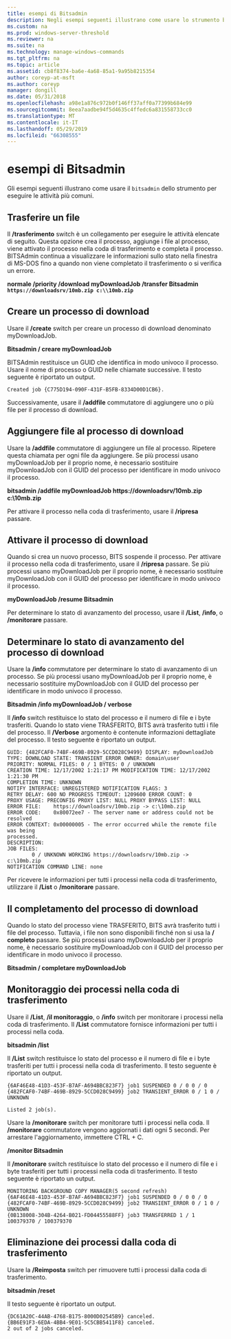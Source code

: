 ```yaml
---
title: esempi di Bitsadmin
description: Negli esempi seguenti illustrano come usare lo strumento bitsadmin per eseguire le attività più comuni.
ms.custom: na
ms.prod: windows-server-threshold
ms.reviewer: na
ms.suite: na
ms.technology: manage-windows-commands
ms.tgt_pltfrm: na
ms.topic: article
ms.assetid: cb8f8374-ba6e-4a68-85a1-9a95b8215354
author: coreyp-at-msft
ms.author: coreyp
manager: dongill
ms.date: 05/31/2018
ms.openlocfilehash: a98e1a876c972b0f146ff37aff0a77399b684e99
ms.sourcegitcommit: 8eea7aadbe94f5d4635c4ffedc6a831558733cc0
ms.translationtype: MT
ms.contentlocale: it-IT
ms.lasthandoff: 05/29/2019
ms.locfileid: "66308555"
---
```

# <a name="bitsadmin-examples"></a>esempi di Bitsadmin

Gli esempi seguenti illustrano come usare il `bitsadmin` dello strumento per eseguire le attività più comuni.

## <a name="transfer-a-file"></a>Trasferire un file

Il **/trasferimento** switch è un collegamento per eseguire le attività elencate di seguito. Questa opzione crea il processo, aggiunge i file al processo, viene attivato il processo nella coda di trasferimento e completa il processo. BITSAdmin continua a visualizzare le informazioni sullo stato nella finestra di MS-DOS fino a quando non viene completato il trasferimento o si verifica un errore.

**normale /priority /download myDownloadJob /transfer Bitsadmin `https://downloadsrv/10mb.zip c:\\10mb.zip`**

## <a name="create-a-download-job"></a>Creare un processo di download

Usare il **/create** switch per creare un processo di download denominato myDownloadJob.

**Bitsadmin / creare myDownloadJob**

BITSAdmin restituisce un GUID che identifica in modo univoco il processo. Usare il nome di processo o GUID nelle chiamate successive. Il testo seguente è riportato un output.

``` syntax
Created job {C775D194-090F-431F-B5FB-8334D00D1CB6}.
```

Successivamente, usare il **/addfile** commutatore di aggiungere uno o più file per il processo di download.

## <a name="add-files-to-the-download-job"></a>Aggiungere file al processo di download

Usare la **/addfile** commutatore di aggiungere un file al processo. Ripetere questa chiamata per ogni file da aggiungere. Se più processi usano myDownloadJob per il proprio nome, è necessario sostituire myDownloadJob con il GUID del processo per identificare in modo univoco il processo.

**bitsadmin /addfile myDownloadJob https://downloadsrv/10mb.zip c:\\10mb.zip**

Per attivare il processo nella coda di trasferimento, usare il **/ripresa** passare.

## <a name="activate-the-download-job"></a>Attivare il processo di download

Quando si crea un nuovo processo, BITS sospende il processo. Per attivare il processo nella coda di trasferimento, usare il **/ripresa** passare. Se più processi usano myDownloadJob per il proprio nome, è necessario sostituire myDownloadJob con il GUID del processo per identificare in modo univoco il processo.

**myDownloadJob /resume Bitsadmin**

Per determinare lo stato di avanzamento del processo, usare il **/List**, **/info**, o **/monitorare** passare.

## <a name="determine-the-progress-of-the-download-job"></a>Determinare lo stato di avanzamento del processo di download

Usare la **/info** commutatore per determinare lo stato di avanzamento di un processo. Se più processi usano myDownloadJob per il proprio nome, è necessario sostituire myDownloadJob con il GUID del processo per identificare in modo univoco il processo.

**Bitsadmin /info myDownloadJob / verbose**

Il **/info** switch restituisce lo stato del processo e il numero di file e i byte trasferiti. Quando lo stato viene TRASFERITO, BITS avrà trasferito tutti i file del processo. Il **/Verbose** argomento è contenute informazioni dettagliate del processo. Il testo seguente è riportato un output.

``` syntax
GUID: {482FCAF0-74BF-469B-8929-5CCD028C9499} DISPLAY: myDownloadJob
TYPE: DOWNLOAD STATE: TRANSIENT_ERROR OWNER: domain\user
PRIORITY: NORMAL FILES: 0 / 1 BYTES: 0 / UNKNOWN
CREATION TIME: 12/17/2002 1:21:17 PM MODIFICATION TIME: 12/17/2002 1:21:30 PM
COMPLETION TIME: UNKNOWN
NOTIFY INTERFACE: UNREGISTERED NOTIFICATION FLAGS: 3
RETRY DELAY: 600 NO PROGRESS TIMEOUT: 1209600 ERROR COUNT: 0
PROXY USAGE: PRECONFIG PROXY LIST: NULL PROXY BYPASS LIST: NULL
ERROR FILE:    https://downloadsrv/10mb.zip -> c:\10mb.zip
ERROR CODE:    0x80072ee7 - The server name or address could not be resolved
ERROR CONTEXT: 0x00000005 - The error occurred while the remote file was being 
processed.
DESCRIPTION:
JOB FILES:
        0 / UNKNOWN WORKING https://downloadsrv/10mb.zip -> c:\10mb.zip
NOTIFICATION COMMAND LINE: none
```

Per ricevere le informazioni per tutti i processi nella coda di trasferimento, utilizzare il **/List** o **/monitorare** passare.

## <a name="completing-the-download-job"></a>Il completamento del processo di download

Quando lo stato del processo viene TRASFERITO, BITS avrà trasferito tutti i file del processo. Tuttavia, i file non sono disponibili finché non si usa la **/ completo** passare. Se più processi usano myDownloadJob per il proprio nome, è necessario sostituire myDownloadJob con il GUID del processo per identificare in modo univoco il processo.

**Bitsadmin / completare myDownloadJob**

## <a name="monitoring-jobs-in-the-transfer-queue"></a>Monitoraggio dei processi nella coda di trasferimento

Usare il **/List**, **/il monitoraggio**, o **/info** switch per monitorare i processi nella coda di trasferimento. Il **/List** commutatore fornisce informazioni per tutti i processi nella coda.

**bitsadmin /list**

Il **/List** switch restituisce lo stato del processo e il numero di file e i byte trasferiti per tutti i processi nella coda di trasferimento. Il testo seguente è riportato un output.

``` syntax
{6AF46E48-41D3-453F-B7AF-A694BBC823F7} job1 SUSPENDED 0 / 0 0 / 0
{482FCAF0-74BF-469B-8929-5CCD028C9499} job2 TRANSIENT_ERROR 0 / 1 0 / UNKNOWN

Listed 2 job(s).
```

Usare la **/monitorare** switch per monitorare tutti i processi nella coda. Il **/monitorare** commutatore vengono aggiornati i dati ogni 5 secondi. Per arrestare l'aggiornamento, immettere CTRL + C.

**/monitor Bitsadmin**

Il **/monitorare** switch restituisce lo stato del processo e il numero di file e i byte trasferiti per tutti i processi nella coda di trasferimento. Il testo seguente è riportato un output.

``` syntax
MONITORING BACKGROUND COPY MANAGER(5 second refresh)
{6AF46E48-41D3-453F-B7AF-A694BBC823F7} job1 SUSPENDED 0 / 0 0 / 0
{482FCAF0-74BF-469B-8929-5CCD028C9499} job2 TRANSIENT_ERROR 0 / 1 0 / UNKNOWN
{0B138008-304B-4264-B021-FD04455588FF} job3 TRANSFERRED 1 / 1 100379370 / 100379370
```

## <a name="deleting-jobs-from-the-transfer-queue"></a>Eliminazione dei processi dalla coda di trasferimento

Usare la **/Reimposta** switch per rimuovere tutti i processi dalla coda di trasferimento.

**bitsadmin /reset**

Il testo seguente è riportato un output.

``` syntax
{DC61A20C-44AB-4768-B175-8000D02545B9} canceled.
{BB6E91F3-6EDA-4BB4-9E01-5C5CBB5411F8} canceled.
2 out of 2 jobs canceled.
```
